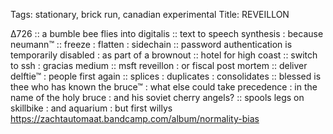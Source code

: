 Tags: stationary, brick run, canadian experimental
Title: REVEILLON
  
∆726 :: a bumble bee flies into digitalis :: text to speech synthesis : because neumann™ :: freeze : flatten : sidechain :: password authentication is temporarily disabled : as part of a brownout :: hotel for high coast ::  switch to ssh : gracias medium :: msft reveillon : or fiscal post mortem :: deliver delftie™ : people first again :: splices : duplicates : consolidates :: blessed is thee who has known the bruce™ : what else could take precedence : in the name of the holy bruce : and his soviet cherry angels? :: spools legs on skillbike : and aquarium : but first willys
<https://zachtautomaat.bandcamp.com/album/normality-bias>  
